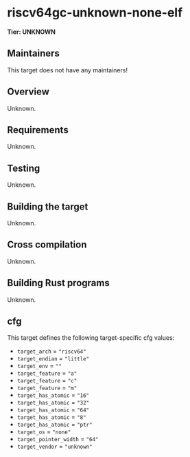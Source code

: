 # riscv64gc-unknown-none-elf

**Tier: UNKNOWN**

## Maintainers
This target does not have any maintainers!

## Overview
Unknown.

## Requirements
Unknown.

## Testing
Unknown.

## Building the target
Unknown.

## Cross compilation
Unknown.

## Building Rust programs
Unknown.

## cfg
This target defines the following target-specific cfg values:
- `target_arch` = `"riscv64"`
- `target_endian` = `"little"`
- `target_env` = `""`
- `target_feature` = `"a"`
- `target_feature` = `"c"`
- `target_feature` = `"m"`
- `target_has_atomic` = `"16"`
- `target_has_atomic` = `"32"`
- `target_has_atomic` = `"64"`
- `target_has_atomic` = `"8"`
- `target_has_atomic` = `"ptr"`
- `target_os` = `"none"`
- `target_pointer_width` = `"64"`
- `target_vendor` = `"unknown"`

